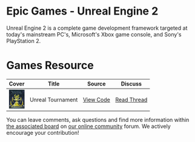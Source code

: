 # Epic Games - Unreal Engine 2

Unreal Engine 2 is a complete game development framework targeted at today's mainstream PC's, Microsoft's Xbox game console, and Sony's PlayStation 2.

# Games Resource

| Cover | Title  | Source | Discuss |
| ----- | ------ | ------ | ------- |
| <img src="unreal-tournament.jpg" alt="Unreal Tournament" title="Unreal Tournament" height="50" /> | Unreal Tournament | [View Code](https://github.com/devious100/base/engines/unreal-2/unreal-tournament) | [Read Thread](https://devious100.com/forum/base/engines/unreal-2/unreal-tournament) |

You can leave comments, ask questions and find more information within [the associated board](https://devious100.com/forum/base/engines/unreal-2) on [our online community](https://devious100.com) forum. We actively encourage your contribution!
